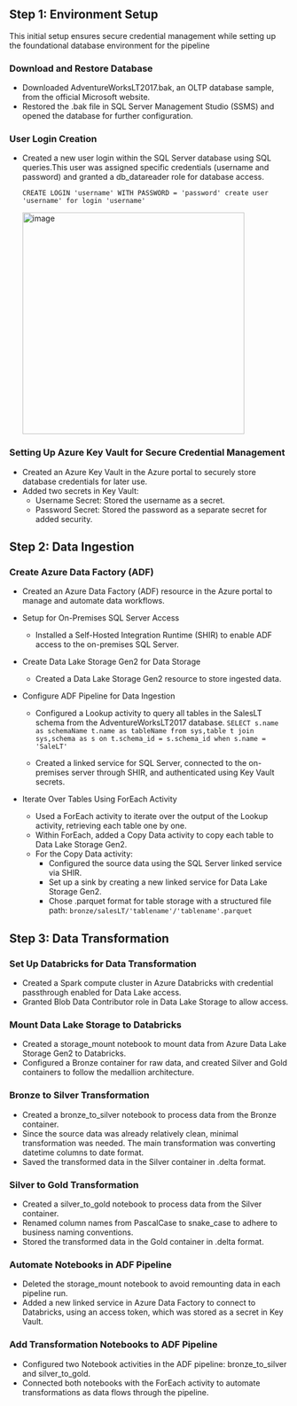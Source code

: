 ## Step 1: Environment Setup
  This initial setup ensures secure credential management while setting up the foundational database environment for the pipeline
### Download and Restore Database

- Downloaded AdventureWorksLT2017.bak, an OLTP database sample, from the official Microsoft website.
- Restored the .bak file in SQL Server Management Studio (SSMS) and opened the database for further configuration.

### User Login Creation

- Created a new user login within the SQL Server database using SQL queries.This user was assigned specific credentials (username and password) and granted a db_datareader role for database access.

  `CREATE LOGIN 'username' WITH PASSWORD = 'password'
    create user 'username' for login 'username'`
  
  <img width="400" alt="image" src="https://github.com/user-attachments/assets/853cf2f8-e112-45a8-ac1f-f434b845fe05">



### Setting Up Azure Key Vault for Secure Credential Management

- Created an Azure Key Vault in the Azure portal to securely store database credentials for later use.
- Added two secrets in Key Vault:
  - Username Secret: Stored the username as a secret.
  - Password Secret: Stored the password as a separate secret for added security.

## Step 2: Data Ingestion
### Create Azure Data Factory (ADF)
- Created an Azure Data Factory (ADF) resource in the Azure portal to manage and automate data workflows.
  
- Setup for On-Premises SQL Server Access
  - Installed a Self-Hosted Integration Runtime (SHIR) to enable ADF access to the on-premises SQL Server.
 
- Create Data Lake Storage Gen2 for Data Storage
  - Created a Data Lake Storage Gen2 resource to store ingested data.
    
- Configure ADF Pipeline for Data Ingestion
  - Configured a Lookup activity to query all tables in the SalesLT schema from the AdventureWorksLT2017 database.
    `SELECT s.name as schemaName
    t.name as tableName
    from sys,table t
    join sys,schema as s on t.schema_id = s.schema_id
    when s.name = 'SaleLT'`
    
  - Created a linked service for SQL Server, connected to the on-premises server through SHIR, and authenticated using Key Vault secrets.
    
- Iterate Over Tables Using ForEach Activity
  - Used a ForEach activity to iterate over the output of the Lookup activity, retrieving each table one by one.
  - Within ForEach, added a Copy Data activity to copy each table to Data Lake Storage Gen2.
  - For the Copy Data activity:
    - Configured the source data using the SQL Server linked service via SHIR.
    - Set up a sink by creating a new linked service for Data Lake Storage Gen2.
    - Chose .parquet format for table storage with a structured file path: `bronze/salesLT/'tablename'/'tablename'.parquet`

## Step 3: Data Transformation
### Set Up Databricks for Data Transformation

- Created a Spark compute cluster in Azure Databricks with credential passthrough enabled for Data Lake access.
- Granted Blob Data Contributor role in Data Lake Storage to allow access.
  
### Mount Data Lake Storage to Databricks

- Created a storage_mount notebook to mount data from Azure Data Lake Storage Gen2 to Databricks.
- Configured a Bronze container for raw data, and created Silver and Gold containers to follow the medallion architecture.

### Bronze to Silver Transformation

- Created a bronze_to_silver notebook to process data from the Bronze container.
- Since the source data was already relatively clean, minimal transformation was needed. The main transformation was converting datetime columns to date format.
- Saved the transformed data in the Silver container in .delta format.

### Silver to Gold Transformation

- Created a silver_to_gold notebook to process data from the Silver container.
- Renamed column names from PascalCase to snake_case to adhere to business naming conventions.
- Stored the transformed data in the Gold container in .delta format.

### Automate Notebooks in ADF Pipeline

- Deleted the storage_mount notebook to avoid remounting data in each pipeline run.
- Added a new linked service in Azure Data Factory to connect to Databricks, using an access token, which was stored as a secret in Key Vault.

### Add Transformation Notebooks to ADF Pipeline

- Configured two Notebook activities in the ADF pipeline: bronze_to_silver and silver_to_gold.
- Connected both notebooks with the ForEach activity to automate transformations as data flows through the pipeline.

   


